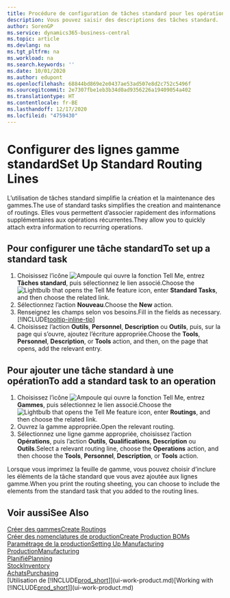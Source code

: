 ```yaml
---
title: Procédure de configuration de tâches standard pour les opérations | Microsoft Docs
description: Vous pouvez saisir des descriptions des tâches standard.
author: SorenGP
ms.service: dynamics365-business-central
ms.topic: article
ms.devlang: na
ms.tgt_pltfrm: na
ms.workload: na
ms.search.keywords: ''
ms.date: 10/01/2020
ms.author: edupont
ms.openlocfilehash: 68844bd869e2e0437ae53ad507e8d2c752c5496f
ms.sourcegitcommit: 2e7307fbe1eb3b34d0ad9356226a19409054a402
ms.translationtype: HT
ms.contentlocale: fr-BE
ms.lasthandoff: 12/17/2020
ms.locfileid: "4759430"
---
```

# <a name="set-up-standard-routing-lines"></a><span data-ttu-id="c5e30-103">Configurer des lignes gamme standard</span><span class="sxs-lookup"><span data-stu-id="c5e30-103">Set Up Standard Routing Lines</span></span>

<span data-ttu-id="c5e30-104">L’utilisation de tâches standard simplifie la création et la maintenance des gammes.</span><span class="sxs-lookup"><span data-stu-id="c5e30-104">The use of standard tasks simplifies the creation and maintenance of routings.</span></span> <span data-ttu-id="c5e30-105">Elles vous permettent d’associer rapidement des informations supplémentaires aux opérations récurrentes.</span><span class="sxs-lookup"><span data-stu-id="c5e30-105">They allow you to quickly attach extra information to recurring operations.</span></span>

## <a name="to-set-up-a-standard-task"></a><span data-ttu-id="c5e30-106">Pour configurer une tâche standard</span><span class="sxs-lookup"><span data-stu-id="c5e30-106">To set up a standard task</span></span>

1. <span data-ttu-id="c5e30-107">Choisissez l’icône ![Ampoule qui ouvre la fonction Tell Me](media/ui-search/search_small.png "Dites-moi ce que vous voulez faire"), entrez **Tâches standard**, puis sélectionnez le lien associé.</span><span class="sxs-lookup"><span data-stu-id="c5e30-107">Choose the ![Lightbulb that opens the Tell Me feature](media/ui-search/search_small.png "Tell me what you want to do") icon, enter **Standard Tasks**, and then choose the related link.</span></span>
2. <span data-ttu-id="c5e30-108">Sélectionnez l’action **Nouveau**.</span><span class="sxs-lookup"><span data-stu-id="c5e30-108">Choose the **New** action.</span></span>
3. <span data-ttu-id="c5e30-109">Renseignez les champs selon vos besoins.</span><span class="sxs-lookup"><span data-stu-id="c5e30-109">Fill in the fields as necessary.</span></span> [!INCLUDE[tooltip-inline-tip](includes/tooltip-inline-tip_md.md)]
4. <span data-ttu-id="c5e30-110">Choisissez l’action **Outils**, **Personnel**, **Description** ou **Outils**, puis, sur la page qui s’ouvre, ajoutez l’écriture appropriée.</span><span class="sxs-lookup"><span data-stu-id="c5e30-110">Choose the **Tools**, **Personnel**, **Description**, or **Tools** action, and then, on the page that opens, add the relevant entry.</span></span>

## <a name="to-add-a-standard-task-to-an-operation"></a><span data-ttu-id="c5e30-111">Pour ajouter une tâche standard à une opération</span><span class="sxs-lookup"><span data-stu-id="c5e30-111">To add a standard task to an operation</span></span>

1. <span data-ttu-id="c5e30-112">Choisissez l’icône ![Ampoule qui ouvre la fonction Tell Me](media/ui-search/search_small.png "Dites-moi ce que vous voulez faire"), entrez **Gammes**, puis sélectionnez le lien associé.</span><span class="sxs-lookup"><span data-stu-id="c5e30-112">Choose the ![Lightbulb that opens the Tell Me feature](media/ui-search/search_small.png "Tell me what you want to do") icon, enter **Routings**, and then choose the related link.</span></span>
2. <span data-ttu-id="c5e30-113">Ouvrez la gamme appropriée.</span><span class="sxs-lookup"><span data-stu-id="c5e30-113">Open the relevant routing.</span></span>
3. <span data-ttu-id="c5e30-114">Sélectionnez une ligne gamme appropriée, choisissez l’action **Opérations**, puis l’action **Outils**, **Qualifications**, **Description** ou **Outils**.</span><span class="sxs-lookup"><span data-stu-id="c5e30-114">Select a relevant routing line, choose the **Operations** action, and then choose the **Tools**, **Personnel**, **Description**, or **Tools** action.</span></span>

<span data-ttu-id="c5e30-115">Lorsque vous imprimez la feuille de gamme, vous pouvez choisir d’inclure les éléments de la tâche standard que vous avez ajoutée aux lignes gamme.</span><span class="sxs-lookup"><span data-stu-id="c5e30-115">When you print the routing sheeting, you can choose to include the elements from the standard task that you added to the routing lines.</span></span>

## <a name="see-also"></a><span data-ttu-id="c5e30-116">Voir aussi</span><span class="sxs-lookup"><span data-stu-id="c5e30-116">See Also</span></span>

[<span data-ttu-id="c5e30-117">Créer des gammes</span><span class="sxs-lookup"><span data-stu-id="c5e30-117">Create Routings</span></span>](production-how-to-create-routings.md)  
[<span data-ttu-id="c5e30-118">Créer des nomenclatures de production</span><span class="sxs-lookup"><span data-stu-id="c5e30-118">Create Production BOMs</span></span>](production-how-to-create-production-boms.md)  
[<span data-ttu-id="c5e30-119">Paramétrage de la production</span><span class="sxs-lookup"><span data-stu-id="c5e30-119">Setting Up Manufacturing</span></span>](production-configure-production-processes.md)  
[<span data-ttu-id="c5e30-120">Production</span><span class="sxs-lookup"><span data-stu-id="c5e30-120">Manufacturing</span></span>](production-manage-manufacturing.md)  
[<span data-ttu-id="c5e30-121">Planifié</span><span class="sxs-lookup"><span data-stu-id="c5e30-121">Planning</span></span>](production-planning.md)  
[<span data-ttu-id="c5e30-122">Stock</span><span class="sxs-lookup"><span data-stu-id="c5e30-122">Inventory</span></span>](inventory-manage-inventory.md)  
[<span data-ttu-id="c5e30-123">Achats</span><span class="sxs-lookup"><span data-stu-id="c5e30-123">Purchasing</span></span>](purchasing-manage-purchasing.md)  
<span data-ttu-id="c5e30-124">[Utilisation de [!INCLUDE[prod_short](includes/prod_short.md)]](ui-work-product.md)</span><span class="sxs-lookup"><span data-stu-id="c5e30-124">[Working with [!INCLUDE[prod_short](includes/prod_short.md)]](ui-work-product.md)</span></span>  
